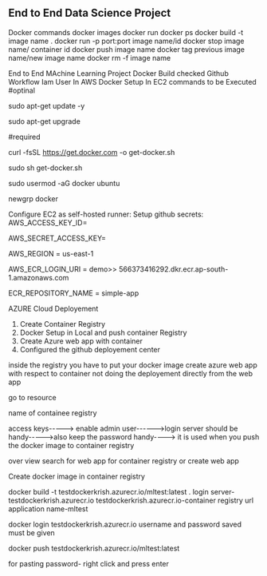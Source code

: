 ## End to End Data Science Project

Docker commands
docker images
docker run
docker ps
docker build -t image name .
docker run -p port:port image name/id
docker stop image name/ container id
docker push image name
docker tag previous image name/new image name
docker rm -f image name

End to End MAchine Learning Project
Docker Build checked
Github Workflow
Iam User In AWS
Docker Setup In EC2 commands to be Executed
#optinal

sudo apt-get update -y

sudo apt-get upgrade

#required

curl -fsSL https://get.docker.com -o get-docker.sh

sudo sh get-docker.sh

sudo usermod -aG docker ubuntu

newgrp docker

Configure EC2 as self-hosted runner:
Setup github secrets:
AWS_ACCESS_KEY_ID=

AWS_SECRET_ACCESS_KEY=

AWS_REGION = us-east-1

AWS_ECR_LOGIN_URI = demo>> 566373416292.dkr.ecr.ap-south-1.amazonaws.com

ECR_REPOSITORY_NAME = simple-app



AZURE Cloud Deployement
1. Create Container Registry
2. Docker Setup in Local and push container Registry
3. Create Azure web app with container
4. Configured the github deployement center


inside the registry you have to put your docker image
create azure web app with respect to container not doing the deployement directly from the web app

go to resource

name of containee registry

access keys-----> enable admin user------>login server should be handy----->also keep the password handy----> it is used when you push the docker image to container registry

over view 
search for web app for container registry
or create web app

Create docker image in container registry

docker build -t testdockerkrish.azurecr.io/mltest:latest .
login server-testdockerkrish.azurecr.io
testdockerkrish.azurecr.io-container registry url
application name-mltest

docker login testdockerkrish.azurecr.io
username and password saved must be given

docker push testdockerkrish.azurecr.io/mltest:latest

for pasting password- right click and press enter
 